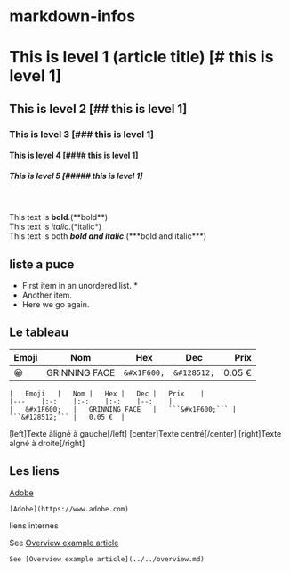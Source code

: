 # markdown-infos

  # This is level 1 (article title) [# this is level 1]
  ## This is level 2 [## this is level 1]
### This is level 3 [### this is level 1]
#### This is level 4 [#### this is level 1]
##### This is level 5 [##### this is level 1]
\
\
   This text is **bold**.(\*\*bold**)\
   This text is *italic*.(\*italic\*)\
   This text is both ***bold and italic***.(\*\*\*bold and italic***)
## liste a puce

* First item in an unordered list. \* 
* Another item.
* Here we go again.

## Le tableau

|   Emoji   |   Nom |   Hex |   Dec |   Prix    |
|---    |:-:    |:-:    |:-:    |--:    |
|   &#x1F600;   |   GRINNING FACE   |   ```&#x1F600;``` |   ```&#128512;``` |   0.05 €  |
```
|   Emoji   |   Nom |   Hex |   Dec |   Prix    |
|---    |:-:    |:-:    |:-:    |--:    |
|   &#x1F600;   |   GRINNING FACE   |   ```&#x1F600;``` |   ```&#128512;``` |   0.05 €  |
```
 
 [left]Texte àligné à gauche[/left]
[center]Texte centré[/center]
[right]Texte algné à droite[/right]

## Les liens
[Adobe](https://www.adobe.com)

```
[Adobe](https://www.adobe.com)
```
liens internes 

See [Overview example article](../../overview.md)

```
See [Overview example article](../../overview.md)
```
